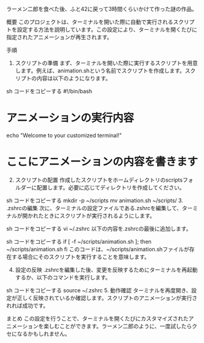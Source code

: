 ラーメン二郎を食べた後、ふと42に戻って3時間くらいかけて作った謎の作品。

概要
このプロジェクトは、ターミナルを開いた際に自動で実行されるスクリプトを設定する方法を説明しています。この設定により、ターミナルを開くたびに指定されたアニメーションが再生されます。

手順
1. スクリプトの準備
まず、ターミナルを開いた際に実行するスクリプトを用意します。例えば、animation.shという名前でスクリプトを作成します。スクリプトの内容は以下のようになります。

sh
コードをコピーする
#!/bin/bash

# アニメーションの実行内容
echo "Welcome to your customized terminal!"
# ここにアニメーションの内容を書きます
2. スクリプトの配置
作成したスクリプトをホームディレクトリのscriptsフォルダーに配置します。必要に応じてディレクトリを作成してください。

sh
コードをコピーする
mkdir -p ~/scripts
mv animation.sh ~/scripts/
3. .zshrcの編集
次に、ターミナルの設定ファイルである.zshrcを編集して、ターミナルが開かれたときにスクリプトが実行されるようにします。

sh
コードをコピーする
vi ~/.zshrc
以下の内容を.zshrcの最後に追加します。

sh
コードをコピーする
if [ -f ~/scripts/animation.sh ]; then
    ~/scripts/animation.sh
fi
このコードは、~/scripts/animation.shファイルが存在する場合にそのスクリプトを実行することを意味します。

4. 設定の反映
.zshrcを編集した後、変更を反映するためにターミナルを再起動するか、以下のコマンドを実行します。

sh
コードをコピーする
source ~/.zshrc
5. 動作確認
ターミナルを再度開き、設定が正しく反映されているか確認します。スクリプトのアニメーションが実行されれば成功です。

まとめ
この設定を行うことで、ターミナルを開くたびにカスタマイズされたアニメーションを楽しむことができます。ラーメン二郎のように、一度試したらクセになるかもしれません。


